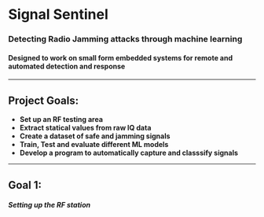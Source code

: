 # Signal Sentinel
### Detecting Radio Jamming attacks through machine learning
#### Designed to work on small form embedded systems for remote and automated detection and response

---

## Project Goals:
 
- **Set up an RF testing area**
- **Extract statical values from raw IQ data**
- **Create a dataset of safe and jamming signals**
- **Train, Test and evaluate different ML models**
- **Develop a program to automatically capture and classsify signals**
--- 
 ## Goal 1:

##### Setting up the RF station
